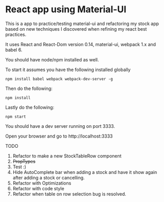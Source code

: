 # React app using Material-UI

This is a app to practice/testing material-ui and refactoring my stock app based on new techniques I discovered when refining my react best practices.

It uses React and React-Dom version 0.14, material-ui, webpack 1.x and babel 6.

You should have node/npm installed as well.

To start it assumes you have the following installed globally
```
npm install babel webpack webpack-dev-server -g
```

Then do the following:

```
npm install
```

Lastly do the following:

```
npm start
```

You should have a dev server running on port 3333.  

Open your browser and go to http://localhost:3333

TODO

1. Refactor to make a new StockTableRow component
2. ~~PropTypes~~
3. Test :)
4. Hide AutoComplete bar when adding a stock and have it show again after adding a stock or cancelling.
5. Refactor with Optimizations
6. Refactor with code style
7. Refactor when table on row selection bug is resolved.
